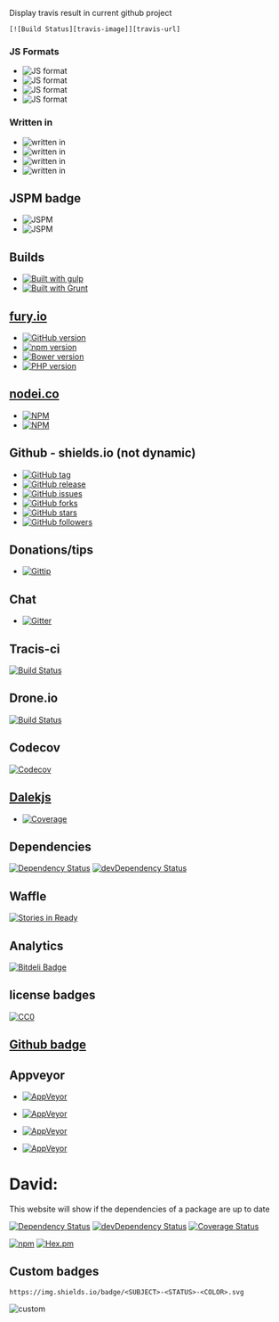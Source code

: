 Display travis result in current github project

	[![Build Status][travis-image]][travis-url]
	
### JS Formats

- ![JS format](https://img.shields.io/badge/JS_format-global-lightgrey.svg?style=flat-square)
- ![JS format](https://img.shields.io/badge/JS_format-amd-blue.svg?style=flat-square)
- ![JS format](https://img.shields.io/badge/JS_format-cjs-green.svg?style=flat-square)
- ![JS format](https://img.shields.io/badge/JS_format-es6-orange.svg?style=flat-square)

### Written in

- ![written in](https://img.shields.io/badge/written_in-Vanillajs-orange.svg?style=flat-square)
- ![written in](https://img.shields.io/badge/written_in-jQuery-blue.svg?style=flat-square)
- ![written in](https://img.shields.io/badge/written_in-Angular-red.svg?style=flat-square)
- ![written in](https://img.shields.io/badge/written_in-Aurelia-92278F.svg?style=flat-square)

## JSPM badge

- ![JSPM](https://img.shields.io/badge/JSPM-eyecon--bootstrap--slider-db772b.svg?style=flat-square)
- ![JSPM](https://img.shields.io/badge/JSPM-github:distros/eyecon--bootstrap--slider-db772b.svg?style=flat-square)

## Builds

- [![Built with gulp](http://img.shields.io/badge/built%20with-gulp.js-red.svg?style=flat-square)](http://gulpjs.com/)
- [![Built with Grunt](https://cdn.gruntjs.com/builtwith.png)](http://gruntjs.com/)

## [fury.io](https://fury.io)

- [![GitHub version](https://badge.fury.io/gh/jspm%2Fjspm-cli.svg?style=flat-square)](http://badge.fury.io/gh/jspm%2Fjspm-cli)
- [![npm version](https://badge.fury.io/js/jspm.svg?style=flat-square)](http://badge.fury.io/js/jspm)
- [![Bower version](https://badge.fury.io/bo/jquery-ui.svg?style=flat-square)](http://badge.fury.io/bo/jquery-ui)
- [![PHP version](https://badge.fury.io/ph/composer%2Fcomposer.svg?style=flat-square)](http://badge.fury.io/ph/composer%2Fcomposer)

## [nodei.co](https://nodei.co)

- [![NPM](https://nodei.co/npm/dalekjs.png)](https://nodei.co/npm/dalekjs/)
- [![NPM](https://nodei.co/npm-dl/dalekjs.png)](https://nodei.co/npm/dalekjs/)

## Github - shields.io (not dynamic)

- [![GitHub tag](https://img.shields.io/github/tag/distros/eyecon-bootstrap-slider.svg?style=flat-square)]()
- [![GitHub release](https://img.shields.io/github/release/qubyte/rubidium.svg?style=flat-square)]()
- [![GitHub issues](https://img.shields.io/github/issues/badges/shields.svg?style=flat-square)]()
- [![GitHub forks](https://img.shields.io/github/forks/badges/shields.svg?style=flat-square)]()
- [![GitHub stars](https://img.shields.io/github/stars/badges/shields.svg?style=flat-square)]()
- [![GitHub followers](https://img.shields.io/github/followers/espadrine.svg?style=flat-square)]()
 
## Donations/tips 

- [![Gittip](http://img.shields.io/gittip/shields.svg?style=flat-square)](https://www.gittip.com/Shields/)

## Chat

- [![Gitter](https://badges.gitter.im/Join%20Chat.svg?style=flat-square)](https://gitter.im/jspm/jspm?utm_source=badge&utm_medium=badge&utm_campaign=pr-badge&utm_content=badge)

## Tracis-ci

[![Build Status](https://travis-ci.org/dalekjs/dalek.svg?style=flat-square)](https://travis-ci.org/dalekjs/dalek)

## Drone.io

[![Build Status](https://drone.io/github.com/dalekjs/dalek/status.png)](https://drone.io/github.com/dalekjs/dalek/latest)

## Codecov

[![Codecov](https://img.shields.io/codecov/c/github/codecov/example-python.svg?style=flat-square)]()

## [Dalekjs](http://dalekjs.com/)

- [![Coverage](http://dalekjs.com/package/dalekjs/master/coverage/coverage.png)](http://dalekjs.com/package/dalekjs/master/coverage/index.html)

## Dependencies

[![Dependency Status](https://david-dm.org/dalekjs/dalek.svg?style=flat-square)](https://david-dm.org/dalekjs/dalek)
[![devDependency Status](https://david-dm.org/dalekjs/dalek/dev-status.svg?style=flat-square)](https://david-dm.org/dalekjs/dalek#info=devDependencies)

## Waffle

[![Stories in Ready](https://badge.waffle.io/dalekjs/dalek.svg?label=ready)](https://waffle.io/dalekjs/dalek)

## Analytics

[![Bitdeli Badge](https://d2weczhvl823v0.cloudfront.net/dalekjs/dalek/trend.png)](https://bitdeli.com/free "Bitdeli Badge")


## license badges

[![CC0](http://i.creativecommons.org/p/zero/1.0/88x31.png)](http://creativecommons.org/publicdomain/zero/1.0/)

## [Github badge](http://githubbadge.appspot.com/)


## Appveyor

- [![AppVeyor](https://img.shields.io/appveyor/ci/gruntjs/grunt.svg?style=flat-square)]()

- [![AppVeyor](https://ci.appveyor.com/api/projects/status/32r7s2skrgm9ubva?svg=true&passingText=master%20-%20OK)]()
- [![AppVeyor](https://ci.appveyor.com/api/projects/status/github/gruntjs/grunt?branch=master&amp;svg=true)]()
- [![AppVeyor](https://ci.appveyor.com/api/projects/status/32r7s2skrgm9ubva?svg=true)]()


# David:

This website will show if the dependencies of a package are up to date

[![Dependency Status](https://img.shields.io/david/jshint/jshint.svg?style=flat)](https://david-dm.org/jspm/jspm-cli)
[![devDependency Status](https://img.shields.io/david/dev/jshint/jshint.svg?style=flat)](https://david-dm.org/jshint/jshint#info=devDependencies)
[![Coverage Status](https://img.shields.io/coveralls/jshint/jshint.svg?style=flat)](https://coveralls.io/r/jshint/jshint?branch=master)

[![npm](https://img.shields.io/npm/l/express.svg?style=flat-square)]()
[![Hex.pm](https://img.shields.io/hexpm/l/plug.svg?style=flat-square)]()

## Custom badges

	https://img.shields.io/badge/<SUBJECT>-<STATUS>-<COLOR>.svg

![custom](https://img.shields.io/badge/awesomeness-high-red.svg)
